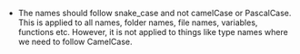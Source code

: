 - The names should follow snake_case and not camelCase or PascalCase. This is applied to all names, folder names, file names, variables, functions etc. However, it is not applied to things like type names where we need to follow CamelCase.